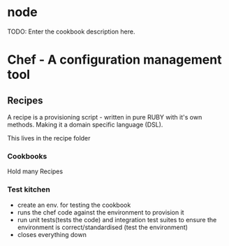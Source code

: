 # node

TODO: Enter the cookbook description here.

# Chef - A configuration management tool

## Recipes

A recipe is a provisioning script - written in pure RUBY with it's own methods. Making it a domain specific language (DSL).

This lives in the recipe folder

### Cookbooks
Hold many Recipes

### Test kitchen

- create an env. for testing the cookbook
- runs the chef code against the environment to provision it
- run unit tests(tests the code) and integration test suites to ensure the environment is correct/standardised (test the environment)
- closes everything down
